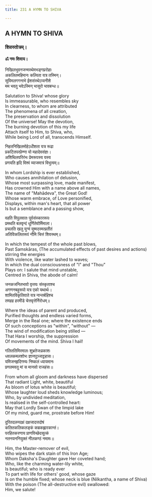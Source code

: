 ```yaml
---
title: 231 A HYMN TO SHIVA

---
```

  

## A HYMN TO SHIVA

### शिवस्तोत्रम्।

#### ॐ नमः शिवाय।

निखिलभुवनजन्मस्थेमभङ्गप्ररोहाः  
अकलितमहिमानः कल्पिता यत्र तस्मिन्।  
सुविमलगगनाभे ईशसंस्थेऽप्यनीशे  
मम भवतु भवेऽस्मिन् भासुरो भावबन्धः॥

Salutation to Shiva! whose glory  
Is immeasurable, who resembles sky  
In clearness, to whom are attributed  
The phenomena of all creation,  
The preservation and dissolution  
Of the universe! May the devotion,  
The burning devotion of this my life  
Attach itself to Him, to Shiva, who,  
While being Lord of all, transcends Himself.

निहतनिखिलमोहेऽधीशता यत्र रूढा  
प्रकटितपरप्रेण्णा यो महादेवसंज्ञः।  
अशिथिलपरिरंभः प्रेमरूपस्य यस्य  
प्रणयति हृदि विश्वं व्याजमात्रं विभुत्वम्॥

In whom Lordship is ever established,  
Who causes annihilation of delusion,  
Whose most surpassing love, made manifest,  
Has crowned Him with a name above all names,  
The name of "Mahādeva", the Great God!  
Whose warm embrace, of Love personified,  
Displays, within man's heart, that all power  
Is but a semblance and a passing show,

वहति विपुलवातः पूर्वसंस्काररूपः  
प्रमथति बलवृन्दं धूर्णितेवोर्मिमाला।  
प्रचलति खलु युग्मं युष्मदस्मत्प्रतीतं  
अतिविकलितरूपं नौमि चित्तं शिवस्थम्॥

In which the tempest of the whole past blows,  
Past Samskāras, (The accumulated effects of past desires and actions)
stirring the energies  
With violence, like water lashed to waves;  
In which the dual consciousness of "I" and "Thou"  
Plays on: I salute that mind unstable,  
Centred in Shiva, the abode of calm!

जनकजनितभावो वृत्तयः संस्कृताश्च  
अगणनबहुरूपो यत्र एको यथार्थः।  
शामितविकृतिवाते यत्र नान्तर्बहिश्च  
तमहह हरमीडे चेत्तवृत्तेर्निरोधम्॥

Where the ideas of parent and produced,  
Purified thoughts and endless varied forms,  
Merge in the Real one; where the existence ends  
Of such conceptions as "within", "without" —  
The wind of modification being stilled —  
That Hara I worship, the suppression  
Of movements of the mind. Shiva I hail!

गलिततिमिरमालः शुभ्रतेजःप्रकाशः  
धवलकमलशोभः ज्ञानपुञ्जाट्टहासः।  
यमिजनहृदिगम्यः निष्कलं ध्यायमानः  
प्रणतमवतु मां स मानसो राजहंसः॥

From whom all gloom and darkness have dispersed  
That radiant Light, white, beautiful  
As bloom of lotus white is beautiful;  
Whose laughter loud sheds knowledge luminous;  
Who, by undivided meditation,  
Is realised in the self-controlled heart:  
   May that Lordly Swan of the limpid lake  
Of my mind, guard me, prostrate before Him!

दुरितदलनदक्षं दक्षजादत्तदोषं  
कलितकलिकलङ्कं कम्रकह्लारकान्तं।  
परहितकरणाय प्राणविच्छेदसूत्कं  
नतनयननियुक्तं नीलकण्ठं नमामः॥

Him, the Master-remover of evil,  
Who wipes the dark stain of this Iron Age;  
Whom Daksha's Daughter gave Her coveted hand;  
Who, like the charming water-lily white,  
Is beautiful; who is ready ever  
To part with life for others' good, whose gaze  
Is on the humble fixed; whose neck is blue (Nilkantha, a name of
Shiva)  
With the poison (The all-destructive evil) swallowed:  
Him, we salute!